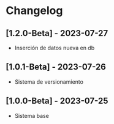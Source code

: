 # Changelog


## [1.2.0-Beta] - 2023-07-27
- Inserción de datos nueva en db
## [1.0.1-Beta] - 2023-07-26
- Sistema de versionamiento
## [1.0.0-Beta] - 2023-07-25
- Sistema base

